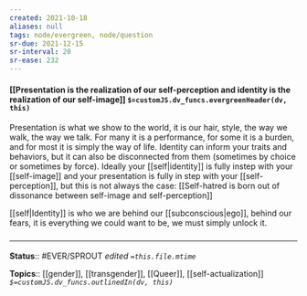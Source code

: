 ```yaml
---
created: 2021-10-18
aliases: null
tags: node/evergreen, node/question
sr-due: 2021-12-15
sr-interval: 20
sr-ease: 232
---
```

#### [[Presentation is the realization of our self-perception and identity is the realization of our self-image]] `$=customJS.dv_funcs.evergreenHeader(dv, this)`

Presentation is what we show to the world, it is our hair, style, the way we walk, the way we talk. For many it is a performance, for some it is a burden, and for most it is simply the way of life. Identity can inform your traits and behaviors, but it can also be disconnected from them (sometimes by choice or sometimes by force).  Ideally your [[self|identity]] is fully instep with your [[self-image]] and your presentation is fully in step with your [[self-perception]], but this is not always the case: 
[[Self-hatred is born out of dissonance between self-image and self-perception]]

[[self|Identity]] is who we are behind our [[subconscious|ego]], behind our fears, it is everything we could want to be, we must simply unlock it.

### <hr class="footnote"/>

**Status**:: #EVER/SPROUT 
*edited `=this.file.mtime`*

**Topics**:: [[gender]], [[transgender]], [[Queer]], [[self-actualization]]
*`$=customJS.dv_funcs.outlinedIn(dv, this)`*
